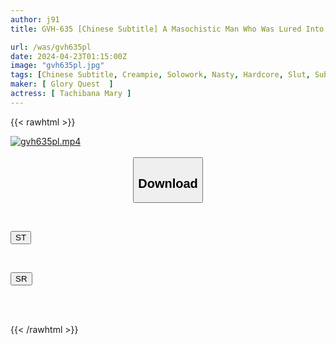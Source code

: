 ```yaml
---
author: j91
title: GVH-635 [Chinese Subtitle] A Masochistic Man Who Was Lured Into Recruiting A Licking Dog Was Brought To A Hotel And He Was Vulgarly Slutty, And Had Intense Raw And Creampie Sex Until The Morning Mary Tachibana

url: /was/gvh635pl
date: 2024-04-23T01:15:00Z
image: "gvh635pl.jpg"
tags: [Chinese Subtitle, Creampie, Solowork, Nasty, Hardcore, Slut, Submissive Men, Bitch	]
maker: [ Glory Quest  ]
actress: [ Tachibana Mary ]
---
```



{{< rawhtml >}}

<div class="video" data-videoid="RD2DODdo22CdM2r">
    <a href="javascript:;">
        <img src="/was/gvh635pl/gvh635pl.jpg" width="WIDTH" height="HEIGHT" alt="gvh635pl.mp4" loading="lazy">
    </a>
</div>

<script type="text/javascript" src="https://j91.asia/asset/on-demand-st.js"></script>

<br>
  <link rel="stylesheet" href="https://j91.asia/asset/bs5.css">
  
  <center>
  <button class="btn btn-primary" type="button" data-bs-toggle="collapse" data-bs-target=".multi-collapse" aria-expanded="false" aria-controls="multiCollapseExample1 multiCollapseExample2"><h2>Download</h2></button></center>
</p>
<div class="row">
  <div class="col">
    <div class="collapse multi-collapse" id="multiCollapseExample1">
      <div class="card card-body">
	      	      <br>
<div class="buttons">  
<p><a href="https://streamtape.to/v/RD2DODdo22CdM2r" target="_blank"><button class="btn-hover color-3"><i class="fa fa-download"></i> ST</button></a></p></div>
    </div>
  </div>
</div>
  <div class="col">
    <div class="collapse multi-collapse" id="multiCollapseExample2">
      <div class="card card-body">
	      <br>
<div class="buttons">
<p><a href="https://rubystm.com/zh7u50io4nt3" target="_blank"><button class="btn-hover color-9"><i class="fa fa-download"></i> SR</button></a></p></div>
<br><br>
      </div>
    </div>
  </div>
</div>

{{< /rawhtml >}}